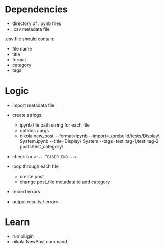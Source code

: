 

# Dependencies

* directory of .ipynb files
* .csv metadata file 

.csv file should contain:

* file name
* title
* format
* category
* tags



# Logic

- import metadata file
- create strings:
  + ipynb file path string for each file
  + options / args
  + nikola new_post --format=ipynb --import=./prebuild/tests/Display\ System.ipynb --title=Display\ System --tags=test_tag-1,test_tag-2 posts/test_category/

- check for `<!-- TEASER_END -->`

- loop through each file
  + create post
  + change post_file metadata to add category
- record errors
- output results / errors



# Learn

- run plugin
- nikola NewPost command




